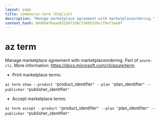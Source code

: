 ```yaml
---
layout: page
title: common/az-term (English)
description: "Manage marketplace agreement with marketplaceordering."
content_hash: b0d6b4f6aaa9325071d0cf3695339ccf9ef3aa97
---
```

# az term

Manage marketplace agreement with marketplaceordering.
Part of `azure-cli`.
More information: <https://docs.microsoft.com/cli/azure/term>.

- Print marketplace terms:

`az term show --product "`<span class="tldr-var badge badge-pill bg-dark-lm bg-white-dm text-white-lm text-dark-dm font-weight-bold">product_identifier</span>`" --plan "`<span class="tldr-var badge badge-pill bg-dark-lm bg-white-dm text-white-lm text-dark-dm font-weight-bold">plan_identifier</span>`" --publisher "`<span class="tldr-var badge badge-pill bg-dark-lm bg-white-dm text-white-lm text-dark-dm font-weight-bold">publisher_identifier</span>`"`

- Accept marketplace terms:

`az term accept --product "`<span class="tldr-var badge badge-pill bg-dark-lm bg-white-dm text-white-lm text-dark-dm font-weight-bold">product_identifier</span>`" --plan "`<span class="tldr-var badge badge-pill bg-dark-lm bg-white-dm text-white-lm text-dark-dm font-weight-bold">plan_identifier</span>`" --publisher "`<span class="tldr-var badge badge-pill bg-dark-lm bg-white-dm text-white-lm text-dark-dm font-weight-bold">publisher_identifier</span>`"`
